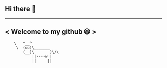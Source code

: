 ## Hi there 👋
 _________________________
< Welcome to my github 😀 >
 -------------------------
        \   ^__^
         \  (oo)\_______
            (__)\       )\/\
                ||----w |
                ||     ||
